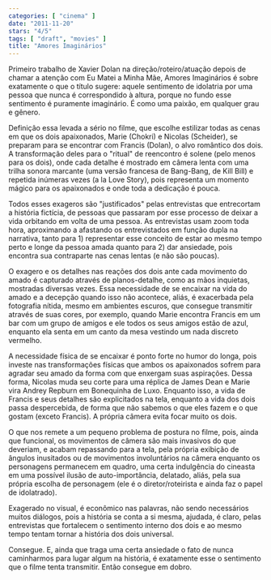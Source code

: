 ```yaml
---
categories: [ "cinema" ]
date: "2011-11-20"
stars: "4/5"
tags: [ "draft", "movies" ]
title: "Amores Imaginários"
---
```

Primeiro trabalho de Xavier Dolan na direção/roteiro/atuação depois
de chamar a atenção com Eu Matei a Minha Mãe, Amores Imaginários é
sobre exatamente o que o título sugere: aquele sentimento de idolatria
por uma pessoa que nunca é correspondido à altura, porque no fundo esse
sentimento é puramente imaginário. É como uma paixão, em qualquer
grau e gênero.

Definição essa levada a sério no filme, que escolhe estilizar todas
as cenas em que os dois apaixonados, Marie (Chokri) e Nicolas (Scheider),
se preparam para se encontrar com Francis (Dolan), o alvo romântico dos
dois. A transformação deles para o "ritual" de reencontro é solene
(pelo menos para os dois), onde cada detalhe é mostrado em câmera lenta
com uma trilha sonora marcante (uma versão francesa de Bang-Bang, de Kill
Bill) e repetida inúmeras vezes (a la Love Story), pois representa um
momento mágico para os apaixonados e onde toda a dedicação é pouca.

Todos esses exageros são "justificados" pelas entrevistas que entrecortam
a história fictícia, de pessoas que passaram por esse processo de
deixar a vida orbitando em volta de uma pessoa. As entrevistas usam
zoom toda hora, aproximando a afastando os entrevistados em função
dupla na narrativa, tanto para 1) representar esse conceito de estar ao
mesmo tempo perto e longe da pessoa amada quanto para 2) dar ansiedade,
pois encontra sua contraparte nas cenas lentas (e não são poucas).

O exagero e os detalhes nas reações dos dois ante cada movimento do
amado é capturado através de planos-detalhe, como as mãos inquietas,
mostradas diversas vezes. Essa necessidade de se encaixar na vida do
amado e a decepção quando isso não acontece, aliás, é exacerbada pela
fotografia nítida, mesmo em ambientes escuros, que consegue transmitir
através de suas cores, por exemplo, quando Marie encontra Francis
em um bar com um grupo de amigos e ele todos os seus amigos estão de
azul, enquanto ela senta em um canto da mesa vestindo um nada discreto
vermelho.

A necessidade física de se encaixar é ponto forte no humor do longa,
pois investe nas transformações físicas que ambos os apaixonados sofrem
para agradar seu amado da forma com que enxergam suas aspirações. Dessa
forma, Nicolas muda seu corte para uma réplica de James Dean e Marie vira
Andrey Repburn em Bonequinha de Luxo. Enquanto isso, a vida de Francis e
seus detalhes são explicitados na tela, enquanto a vida dos dois passa
despercebida, de forma que não sabemos o que eles fazem e o que gostam
(exceto Francis). A própria câmera evita focar muito os dois.

O que nos remete a um pequeno problema de postura no filme, pois, ainda
que funcional, os movimentos de câmera são mais invasivos do que
deveriam, e acabam repassando para a tela, pela própria exibição de
ângulos inusitados ou de movimentos involuntários na câmera enquanto
os personagens permanecem em quadro, uma certa indulgência do cineasta
em uma possível ilusão de auto-importância, delatado, aliás, pela
sua própria escolha de personagem (ele é o diretor/roteirista e ainda
faz o papel de idolatrado).

Exagerado no visual, é econômico nas palavras, não sendo necessários
muitos diálogos, pois a história se conta a si mesma, ajudada, é
claro, pelas entrevistas que fortalecem o sentimento interno dos dois
e ao mesmo tempo tentam tornar a história dos dois universal.

Consegue. E, ainda que traga uma certa ansiedade o fato de nunca
caminharmos para lugar algum na história, é exatamente esse o sentimento
que o filme tenta transmitir. Então consegue em dobro.

